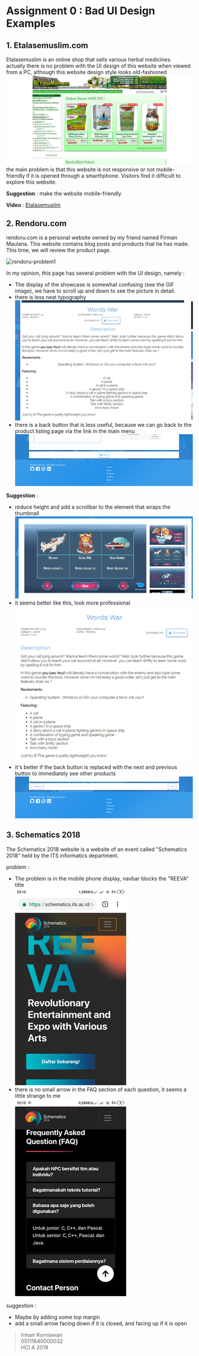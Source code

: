 # Assignment 0 : Bad UI Design Examples

## 1. Etalasemuslim.com
Etalasemuslim is an online shop that sells various herbal medicines.\
actually there is no problem with the UI design of this website when viewed from a PC, although this website design style looks old-fashioned
![etalase](img/etalase1.png)
\
the main problem is that this website is not responsive or not mobile-friendly if it is opened through a smarthphone. Visitors find it difficult to explore this website.

**Suggestion** :
make the website mobile-friendly

**Video** : [Etalasemuslim](https://youtu.be/NNJ8Ja9m_5U)

## 2. Rendoru.com
rendoru.com is a personal website owned by my friend named Firman Maulana. This website contains blog posts and products that he has made. This time, we will review the product page. 

![rendoru-problem1](img/ren0.gif)

In my opinion, this page has several problem with the UI design, namely :
- The display of the showcase is somewhat confusing (see the GIF image), we have to scroll up and down to see the picture in detail.
- there is less neat typography\
![rendoru-problem2](img/rendoru_p2.png)
- there is a back button that is less useful, because we can go back to the product listing page via the link in the main menu\
![rendoru-problem3](img/rendoru_p3.png)

**Suggestion** :
- reduce height and add a scrollbar to the element that wraps the thumbnail\
![rendoru-suggest1](img/ren1.gif)
- it seems better like this, look more professional\
![rendoru-suggest2](img/rendoru_s2.png)
- it's better if the back button is replaced with the next and previous button to immediately see other products\
![rendoru-suggest3](img/rendoru_s3.png)


## 3. Schematics 2018
The Schematics 2018 website is a website of an event called "Schematics 2018" held by the ITS informatics department.

problem : 
- The problem is in the mobile phone display, navbar blocks the "REEVA" title\
![sch-problem1](img/sch_p1.png)
- there is no small arrow in the FAQ section of each question, it seems a little strange to me\
![sch-problem2](img/sch_p2.png)

suggestion :
- Maybe by adding some top margin
- add a small arrow facing down if it is closed, and facing up if it is open

> Irman Kurniawan \
> 05111640000032 \
> HCI A 2019 
